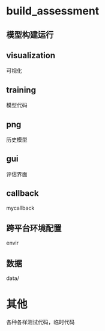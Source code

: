 # build_assessment
## 模型构建运行

## visualization
可视化

## training
模型代码

## png
历史模型

## gui
评估界面

## callback
mycallback

## 跨平台环境配置
envir

## 数据
data/

# 其他
各种各样测试代码，临时代码
